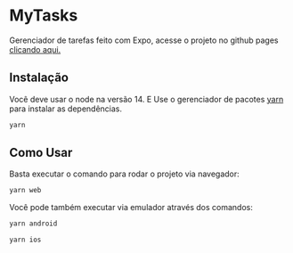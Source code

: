 # MyTasks
Gerenciador de tarefas feito com Expo, acesse o projeto no github pages <a href="https://jorgefortunatof.github.io/MyTasks/" target="_blank">clicando aqui.</a>


## Instalação
Você deve usar o node na versão 14.
E Use o gerenciador de pacotes [yarn](https://yarnpkg.com/) para instalar as dependências.
```bash
yarn
```


## Como Usar
Basta executar o comando para rodar o projeto via navegador:
```bash
yarn web
```

Você pode também executar via emulador através dos comandos:

```bash
yarn android
```

```bash
yarn ios
```
